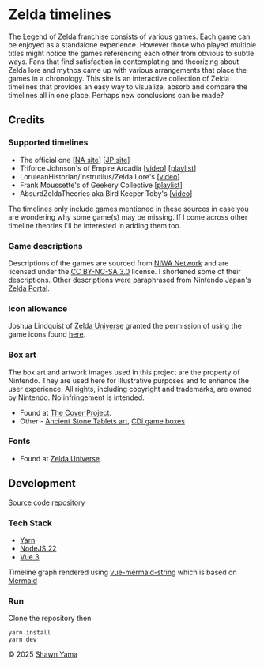 # Zelda timelines

The Legend of Zelda franchise consists of various games. Each game can be enjoyed as a standalone experience. However those who played multiple titles might notice the games referencing each other from obvious to subtle ways. Fans that find satisfaction in contemplating and theorizing about Zelda lore and mythos came up with various arrangements that place the games in a chronology. This site is an interactive collection of Zelda timelines that provides an easy way to visualize, absorb and compare the timelines all in one place. Perhaps new conclusions can be made?

## Credits
### Supported timelines
- The official one [[NA site](https://www.zelda.com/about/)] [[JP site](https://www.nintendo.com/jp/character/zelda/history/index.html)]
- Triforce Johnson's of Empire Arcadia [[video](https://youtu.be/HPnvAt9bvAs)] [[playlist](https://www.youtube.com/playlist?list=PLYYZg45BvGCMoNCbPlhfV0296IOfrBUVz)]
- LoruleanHistorian/Instrutilus/Zelda Lore's [[video](https://www.youtube.com/watch?v=7GAqIqYzqGQ)]
- Frank Moussette's of Geekery Collective [[playlist](https://www.youtube.com/playlist?list=PLdwzMC_Gye94WEBMT0--HneBOJXJaM1Mg)]
- AbsurdZeldaTheories aka Bird Keeper Toby's [[video](https://www.youtube.com/watch?v=rPrqd6682gE)]

The timelines only include games mentioned in these sources in case you are wondering why some game(s) may be missing. If I come across other timeline theories I'll be interested in adding them too.

### Game descriptions
Descriptions of the games are sourced from [NIWA Network](https://niwanetwork.org/wiki/Main_Page) and are licensed under the [CC BY-NC-SA 3.0](https://creativecommons.org/licenses/by-nc-sa/3.0/) license. I shortened some of their descriptions. Other descriptions were paraphrased from Nintendo Japan's [Zelda Portal](https://www.nintendo.com/jp/character/zelda/history/index.html).

### Icon allowance
Joshua Lindquist of [Zelda Universe](https://zeldauniverse.net/) granted the permission of using the game icons found [here](https://zeldauniverse.net/games/).

### Box art
The box art and artwork images used in this project are the property of Nintendo. They are used here for illustrative purposes and to enhance the user experience. All rights, including copyright and trademarks, are owned by Nintendo. No infringement is intended.
- Found at [The Cover Project](https://www.thecoverproject.net/index.php).
- Other - [Ancient Stone Tablets art](https://images.igdb.com/igdb/image/upload/t_cover_big_2x/co2v04.jpg), [CDi game boxes](https://tvtropes.org/pmwiki/pmwiki.php/VideoGame/TheLegendOfZeldaCDiGames)

### Fonts
- Found at [Zelda Universe](https://zeldauniverse.net/media/fonts/)

## Development
[Source code repository](https://github.com/shawnyama/zelda-timelines)
### Tech Stack
- [Yarn](https://yarnpkg.com/getting-started/install)
- [NodeJS 22](https://nodejs.org/en)
- [Vue 3](https://vuejs.org/guide/quick-start.html)

Timeline graph rendered using [vue-mermaid-string](https://github.com/dword-design/vue-mermaid-string) which is based on [Mermaid](https://mermaid.js.org/)

### Run
Clone the repository then
```
yarn install
yarn dev
```

© 2025 [Shawn Yama](https://shawnyama.ca/)
